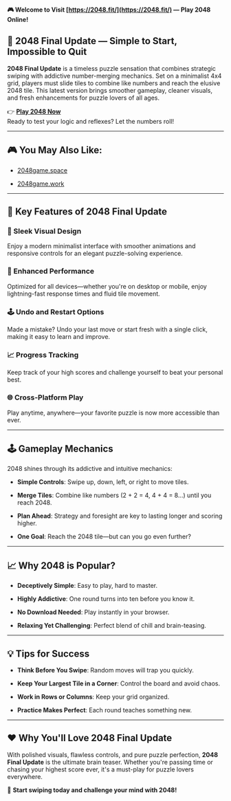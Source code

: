 **🎮 Welcome to Visit [https://2048.fit/](https://2048.fit/) — Play 2048 Online!**

## 🌟 2048 Final Update — Simple to Start, Impossible to Quit

**2048 Final Update** is a timeless puzzle sensation that combines strategic swiping with addictive number-merging mechanics. Set on a minimalist 4x4 grid, players must slide tiles to combine like numbers and reach the elusive 2048 tile. This latest version brings smoother gameplay, cleaner visuals, and fresh enhancements for puzzle lovers of all ages.

👉 **[Play 2048 Now](https://2048.fit/)**  
Ready to test your logic and reflexes? Let the numbers roll!

----------

## 🎮 You May Also Like:
    
-   [2048game.space](https://2048game.space/)
    
-   [2048game.work](https://2048game.work/)
    

----------

## 🔑 Key Features of 2048 Final Update

### 🎨 Sleek Visual Design

Enjoy a modern minimalist interface with smoother animations and responsive controls for an elegant puzzle-solving experience.

### 🧠 Enhanced Performance

Optimized for all devices—whether you're on desktop or mobile, enjoy lightning-fast response times and fluid tile movement.

### 🕹️ Undo and Restart Options

Made a mistake? Undo your last move or start fresh with a single click, making it easy to learn and improve.

### 📈 Progress Tracking

Keep track of your high scores and challenge yourself to beat your personal best.

### 🌐 Cross-Platform Play

Play anytime, anywhere—your favorite puzzle is now more accessible than ever.

----------

## 🕹️ Gameplay Mechanics

2048 shines through its addictive and intuitive mechanics:

-   **Simple Controls**: Swipe up, down, left, or right to move tiles.
    
-   **Merge Tiles**: Combine like numbers (2 + 2 = 4, 4 + 4 = 8…) until you reach 2048.
    
-   **Plan Ahead**: Strategy and foresight are key to lasting longer and scoring higher.
    
-   **One Goal**: Reach the 2048 tile—but can you go even further?
    

----------

## 📈 Why 2048 is Popular?

-   **Deceptively Simple**: Easy to play, hard to master.
    
-   **Highly Addictive**: One round turns into ten before you know it.
    
-   **No Download Needed**: Play instantly in your browser.
    
-   **Relaxing Yet Challenging**: Perfect blend of chill and brain-teasing.
    

----------

## 💡 Tips for Success

-   **Think Before You Swipe**: Random moves will trap you quickly.
    
-   **Keep Your Largest Tile in a Corner**: Control the board and avoid chaos.
    
-   **Work in Rows or Columns**: Keep your grid organized.
    
-   **Practice Makes Perfect**: Each round teaches something new.
    

----------

## ❤️ Why You'll Love 2048 Final Update

With polished visuals, flawless controls, and pure puzzle perfection, **2048 Final Update** is the ultimate brain teaser. Whether you're passing time or chasing your highest score ever, it's a must-play for puzzle lovers everywhere.

🚀 **Start swiping today and challenge your mind with 2048!**
